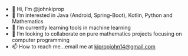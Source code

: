 - 👋 Hi, I’m @johnkiprop
- 👀 I’m interested in Java (Android, Spring-Boot), Kotlin, Python and Mathematics
- 🌱 I’m currently learning tools in machine learning
- 💞️ I’m looking to collaborate on pure mathematics projects focusing on computer programming
- 📫 How to reach me...email me at kipropjohn14@gmail.com

<!---
johnkiprop/johnkiprop is a ✨ special ✨ repository because its `README.md` (this file) appears on your GitHub profile.
You can click the Preview link to take a look at your changes.
--->
